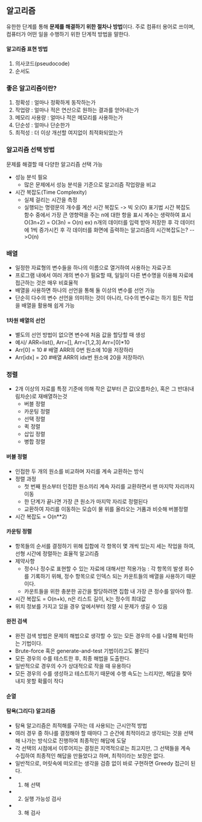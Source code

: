 ## 알고리즘
유한한 단계를 통해 **문제를 해결하기 위한 절차나 방법**이다. 주로 컴퓨터 용어로 쓰이며, 컴퓨터가 어떤 일을 수행하기 위한 단계적 방법을 말한다.

#### 알고리즘 표현 방법
1. 의사코드(pseudocode)
2. 순서도

### 좋은 알고리즘이란?
1. 정확성 : 얼마나 정확하게 동작하는가
2. 작업량 : 얼마나 적은 연산으로 원하는 결과를 얻어내는가
3. 메모리 사용량 : 얼마나 적은 메모리를 사용하는가
4. 단순성 : 얼마나 단순한가
5. 최적성 : 더 이상 개선할 여지없이 최적화되었는가
  
### 알고리즘 선택 방법
문제를 해결할 때 다양한 알고리즘 선택 가능
- 성능 분석 필요
  - 많은 문제에서 성능 분석을 기준으로 알고리즘 작업량을 비교
- 시간 복잡도(Time Complexity)
  - 실제 걸리는 시간을 측정
  - 실행되는 명령문의 개수를 계산
시간 복잡도 -> 빅 오(O) 표기법
시간 복잡도 함수 중에서 가장 큰 영향력을 주는 n에 대한 항을 표시
계수는 생략하여 표시
O(3n+2) = O(3n) = O(n)
ex) n개의 데이터를 입력 받아 저장한 후 각 데이터에 1씩 증가시킨 후 각 데이터를 화면에 출력하는 알고리즘의 시간복잡도는? -->O(n)

### 배열
- 일정한 자료형의 변수들을 하나의 이름으로 열거하여 사용하는 자료구조
- 프로그램 내에서 여러 개의 변수가 필요할 때, 일일이 다른 변수명을 이용해 자료에 접근하는 것은 매우 비효율적
- 배열을 사용하면 하나의 선언을 통해 둘 이상의 변수를 선언 가능
- 단순히 다수의 변수 선언을 의미하는 것이 아니라, 다수의 변수로는 하기 힘든 작업을 배열을 활용해 쉽게 가능

#### 1차원 배열의 선언
- 별도의 선언 방법이 없으면 변수에 처음 값을 할당할 때 생성
- 예시/ ARR=list(), Arr=[], Arr=[1,2,3] Arr=[0]*10
- Arr[0] = 10 # 배열 ARR의 0번 원소에 10을 저장하라
- Arr[idx] = 20 #배열 ARR의 idx번 원소에 20을 저장하라\

### 정렬
- 2개 이상의 자료를 특정 기준에 의해 작은 값부터 큰 값(오름차순), 혹은 그 반대(내림차순)로 재배열하는것
  - 버블 정렬
  - 카운팅 정렬
  - 선택 정렬
  - 퀵 정렬
  - 삽입 정렬
  - 병합 정렬

#### 버블 정렬
- 인접한 두 개의 원소를 비교하며 자리를 계속 교환하는 방식
- 정렬 과정
  - 첫 번째 원소부터 인접한 원소끼리 계속 자리를 교환하면서 맨 마지막 자리까지 이동
  - 한 단계가 끝나면 가장 큰 원소가 마지막 자리로 정렬된다
  - 교환하여 자리를 이동하는 모습이 물 위를 올라오는 거품과 비슷해 버블정렬
- 시간 복잡도 = O(n**2)

#### 카운팅 정렬
- 항목들의 순서를 결정하기 위해 집합에 각 항목이 몇 개씩 있는지 세는 작업을 하여, 선형 시간에 정렬하는 효율적 알고리즘
- 제약사항
  - 정수나 정수로 표현할 수 있는 자료에 대해서만 적용가능  : 각 항목의 발생 회수를 기록하기 위해, 정수 항목으로 인덱스 되는 카운트들의 배열을 사용하기 때문이다.
  - 카운트들을 위한 충분한 공간을 할당하려면 집합 내 가장 큰 정수를 알아야 함.
- 시간 복잡도 = O(n+k), n은 리스트 길이, k는 정수의 최대값
- 위치 정보를 가지고 있을 경우 앞에서부터 정렬 시 문제가 생길 수 있음

#### 완전 검색
- 완전 검색 방법은 문제의 해법으로 생각할 수 있는 모든 경우의 수를 나열해 확인하는 기법이다.
- Brute-force 혹은 generate-and-test 기법이라고도 불린다
- 모든 경우의 수를 테스트한 후, 최종 해법을 도출한다.
- 일반적으로 경우의 수가 상대적으로 작을 때 유용하다
- 모든 경우의 수를 생성하고 테스트하기 때문에 수행 속도는 느리지만, 해답을 찾아내지 못할 확률이 작다

#### 순열

#### 탐욕(그리디) 알고리즘
- 탐욕 알고리즘은 최적해를 구하는 데 사용되는 근시안적 방법
- 여러 경우 중 하나를 결정해야 할 때마다 그 순간에 최적이라고 생각되는 것을 선택해 나가는 방식으로 진행하여 최종적인 해답에 도달
- 각 선택의 시점에서 이루어지는 결정은 지역적으로는 최고지만, 그 선택들을 계속 수집하여 최종적인 해답을 만들었다고 하며, 최적이라는 보장은 없다.
- 일반적으로, 머릿속에 떠오르는 생각을 검증 없이 바로 구현하면 Greedy 접근이 된다.
- 1. 해 선택
- 2. 실행 가능성 검사
- 3. 해 검사